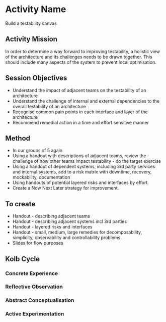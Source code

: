 # Activity Name

Build a testability canvas

## Activity Mission

In order to determine a way forward to improving testability, a holistic view of the architecture and its challenges needs to be drawn together. This should include many aspects of the system to prevent local optimisation.

## Session Objectives

* Understand the impact of adjacent teams on the testability of an architecture
* Understand the challenge of internal and external dependencies to the overall testability of an architecture
* Recognise common pain points in each interface and layer of the architecture
* Recommend remedial action in a time and effort sensitive manner

## Method

* In our groups of 5 again
* Using a handout with descriptions of adjacent teams, review the challenge of how other teams impact testability - do the target exercise
* Using a handout of dependent systems, including 3rd party services and internal systems, add to a risk matrix with downtime, recovery, mockability, documentation
* Using handouts of potential layered risks and interfaces by effort.
* Create a Now Next Later strategy for improvement.

## To create

* Handout - describing adjacent teams
* Handout - describing adjacent systems incl 3rd parties
* Handout - layered risks and interfaces
* Handout - small, medium, large remedies for decomposability, simplicity, observability and controllability problems.
* Slides for flow purposes

## Kolb Cycle

### Concrete Experience

### Reflective Observation

### Abstract Conceptualisation

### Active Experimentation
